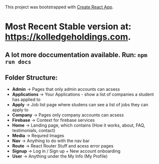 This project was bootstrapped with [Create React App](https://github.com/facebook/create-react-app).

# Most Recent Stable version at: https://kolledgeholdings.com.

## A lot more doccumentation available. Run: `npm run docs`

## Folder Structure:
- **Admin** ->        Pages that only admin accounts can acsess
- **Applications** -> Your Applications - show a list of companies a student has applied to
- **Apply** ->        Job list page where studens can see a list of jobs they can apply to
- **Company** ->      Pages only company accounts can acsess
- **Firebase** ->     Context for firebase services
- **Home** ->         Landing page, which contains (How it works, about, FAQ, testimonials, contact)
- **Media** ->        Requred Images
- **Nav** ->          Anything to do with the nav bar
- **Route** ->        React Router Stuff and acess error pages
- **Signup** ->       Log in / Sign up + New account onboarding
- **User** ->         Anything under the My Info (My Profile)

